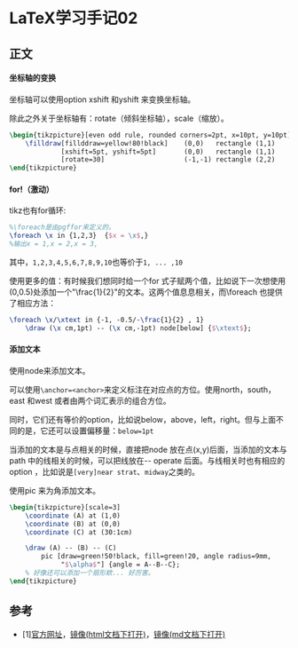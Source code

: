 LaTeX学习手记02
=======================================
正文
---------------------------------------
#### 坐标轴的变换
坐标轴可以使用option xshift 和yshift 来变换坐标轴。

除此之外关于坐标轴有：rotate（倾斜坐标轴），scale（缩放）。
``` tex
\begin{tikzpicture}[even odd rule, rounded corners=2pt, x=10pt, y=10pt]
    \filldraw[fillddraw=yellow!80!black]    (0,0)   rectangle (1,1)
             [xshift=5pt, yshift=5pt]       (0,0)   rectangle (1,1)
             [rotate=30]                    (-1,-1) rectangle (2,2)
\end{tikzpicture}
```

#### for!（激动）
tikz也有for循环:
``` tex
%\foreach是由pgffor来定义的。
\foreach \x in {1,2,3}  {$x = \x$,}
%输出x = 1,x = 2,x = 3,
```

其中，`1,2,3,4,5,6,7,8,9,10`也等价于`1, ... ,10`

使用更多的值：有时候我们想同时给一个for 式子赋两个值，比如说下一次想使用(0,0.5)处添加一个"\frac{1}{2}"的文本。这两个值息息相关，而\foreach 也提供了相应方法：
``` tex
\foreach \x/\xtext in {-1, -0.5/-\frac{1}{2} , 1}
    \draw (\x cm,1pt) -- (\x cm,-1pt) node[below] {$\xtext$};
```

#### 添加文本
使用node来添加文本。

可以使用`\anchor=<anchor>`来定义标注在对应点的方位。使用north，south，east 和west 或者由两个词汇表示的组合方位。

同时，它们还有等价的option，比如说below，above，left，right。但与上面不同的是，它还可以设置偏移量：`below=1pt`

当添加的文本是与点相关的时候，直接把node 放在点(x,y)后面，当添加的文本与path 中的线相关的时候，可以把线放在-- operate 后面。与线相关时也有相应的option ，比如说是`[very]near strat`、`midway`之类的。

使用pic 来为角添加文本。
``` tex
\begin{tikzpicture}[scale=3]
    \coordinate (A) at (1,0)
    \coordinate (B) at (0,0)
    \coordinate (C) at (30:1cm)

    \draw (A) -- (B) -- (C)
        pic [draw=green!50!black, fill=green!20, angle radius=9mm,
             "$\alpha$"] {angle = A--B--C};
    % 好像还可以添加一个扇形欸... 好厉害。
\end{tikzpicture}
```

参考
---------------------------------------
- [1][官方网址](http://www.texample.net/media/pgf/builds/pgfmanual_3.0.1a.pdf)，[镜像(html文档下打开)](./resources/pdf/pgfmanual.pdf)，[镜像(md文档下打开)](../resources/pdf/pgfmanual.pdf)